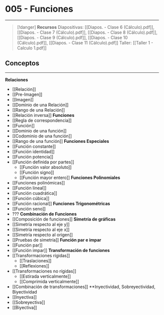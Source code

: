 # 005 - Funciones
***
> [!danger]  **Recursos**
> Diapositivas: [[Diapos. - Clase 6 (Cálculo).pdf]], [[Diapos. - Clase 7 (Cálculo).pdf]], [[Diapos. - Clase 8 (Cálculo).pdf]], [[Diapos. - Clase 9 (Cálculo).pdf]], [[Diapos. - Clase 10 (Cálculo).pdf]], [[Diapos. - Clase 11 (Cálculo).pdf]]
> Taller: [[Taller 1 - Calculo 1.pdf]]
## Conceptos
***
**Relaciones**
- [[Relación]]
- [[Pre-Imagen]]
- [[Imagen]]
- [[Dominio de una Relación]]
- [[Rango de una Relación]]
- [[Relación inversa]]
**Funciones** 
- [[Regla de correspondencia]]
- [[Función]]
- [[Dominio de una función]]
- [[Codominio de una función]]
- [[Rango de una función]]
**Funciones Especiales**
- [[Función constante]]
- [[Función identidad]]
- [[Función potencia]]
- [[Función definida por partes]]
	- [[Función valor absoluto]]
	- [[Función signo]]
	- [[Función mayor entero]]
**Funciones Polinomiales**
- [[Funciones polinómicas]]
- [[Función lineal]]
- [[Función cuadrática]]
- [[Función cúbica]]
- [[Función racional]]
**Funciones Trigonométricas**
- [[Función seno]]
- ???
**Combinación de Funciones**
- [[Composición de funciones]]
**Simetría de gráficas**
- [[Simetría respecto al eje y]]
- [[Simetría respecto al eje x]]
- [[Simetría respecto al origen]]
- [[Pruebas de simetría]]
**Función par e impar**
- [[Función par]]
- [[Función impar]]
**Transformación de funciones**
- [[Transformaciones rígidas]]
	- [[Traslaciones]]
	- [[Reflexiones]]
- [[Transformaciones no rígidas]]
	- [[Estirada verticalmente]]
	- [[Comprimida verticalmente]]
- [[Combinación de transformaciones]]
**Inyectividad, Sobreyectividad, Biyectividad
- [[Inyectiva]]
- [[Sobreyectiva]]
- [[Biyectiva]]

